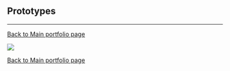 ## Prototypes

---

[Back to Main portfolio page](https://abien1.github.io)


<img src="images/image_14.png?raw=true"/>


[Back to Main portfolio page](https://abien1.github.io)
